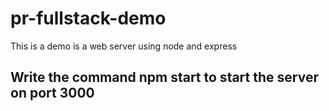 # pr-fullstack-demo
This is a demo is a web server using node and express
## Write the command npm start to start the server on port 3000

